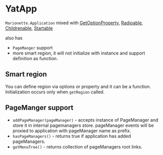 # YatApp
`Marionette.Application` mixed with [GetOptionProperty](mixins/get-option-property.md), [Radioable](mixins/radioable.md), [Childrenable](mixins/childrenable.md), [Startable](mixins/startable.md)

also has 
* `PageManger` support
* more smart region, it will not initialize with instance and support definition as function.

## Smart region
You can define region via options or property and it can be a function.
Initialization occurs only when `getRegion` called.

## PageManger support

* `addPageManager(pageManager)` - accepts instance of PageManager and store it in internal pagemanagers store.
pageManager events will be proxied to application with pageManager name as prefix.
* `hasPageManagers()` - returns true if application has added pageManagers.
* `getMenuTree()` - returns collection of pageManagers root links.
